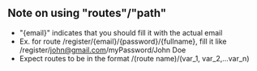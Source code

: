 ## Note on using "routes"/"path"

-   "{email}" indicates that you should fill it with the actual email
-   Ex. for route /register/{email}/{password}/{fullname}, fill it like /register/john@gmail.com/myPassword/John Doe
-   Expect routes to be in the format /(route name)/(var_1, var_2,...var_n)
